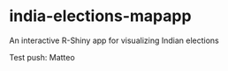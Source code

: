 # india-elections-mapapp
An interactive R-Shiny app for visualizing Indian elections

Test push: Matteo
